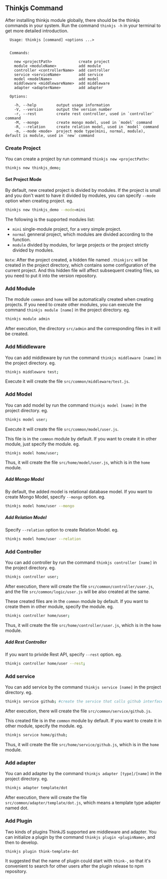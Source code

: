 ## Thinkjs Command

After installing thinkjs module globally, there should be the thinkjs commands in your system. Run the command `thinkjs -h` in your terminal to get more detailed introduction.

```text
  Usage: thinkjs [command] <options ...>


  Commands:

    new <projectPath>            create project
    module <moduleName>          add module
    controller <controllerName>  add controller
    service <serviceName>        add service
    model <modelName>            add model
    middleware <middlewareName>  add middleware
    adapter <adapterName>        add adapter

  Options:

    -h, --help         output usage information
    -V, --version      output the version number
    -r, --rest         create rest controller, used in `controller` command
    -M, --mongo        create mongo model, used in `model` command
    -R, --relation     create relation model, used in `model` command
    -m, --mode <mode>  project mode type(mini, normal, module), default is module, used in `new` command
```

### Create Project

You can create a project by run command `thinkjs new <projectPath>`:

```sh
thinkjs new thinkjs_demo;
```


#### Set Project Mode

By default, new created project is divided by modules. If the project is small and you don't want to have it divided by modules, you can specify `--mode` option when creating project. eg.

```sh
thinkjs new thinkjs_demo --mode=mini
```

The following is the supported modules list:

* `mini`  single-module project, for a very simple project.
* `normal` genneral project, which modules are divided according to the function.
* `module` divided by modules, for large projects or the project strictly divided by modules.

`Note`: After the project created, a hidden file named `.thinkjsrc` will be created in the project directory, which contains some configuration of the current project. And this hidden file will affect subsequent creating files, so you need to put it into the version repository.

### Add Module

The module `common` and `home` will be automatically created when creating projects. If you need to create other modules, you can execute the command `thinkjs module [name]` in the project directory. eg. 

```sh
thinkjs module admin
```

After execution, the directory `src/admin` and the corresponding files in it will be created.

### Add Middleware

You can add middleware by run the command `thinkjs middleware [name]` in the project directory. eg.

```sh
thinkjs middleware test;
```

Execute it will create the file `src/common/middleware/test.js`.

### Add Model

You can add model by run the command `thinkjs model [name]` in the project directory. eg.

```sh
thinkjs model user;
```

Execute it will create the file `src/common/model/user.js`.

This file is in the `common` module by default. If you want to create it in other module, just specify the module. eg.

```sh
thinkjs model home/user;
```

Thus, it will create the file `src/home/model/user.js`, which is in the `home` module.

##### Add Mongo Model

By default, the added model is relational database model. If you want to create Mongo Model, specify `--mongo` option. eg.

```sh
thinkjs model home/user --mongo
```

##### Add Relation Model

Specify `--relation` option to create Relation Model. eg.

```sh
thinkjs model home/user --relation
```

### Add Controller

You can add controller by run the command `thinkjs controller [name]` in the project directory. eg.

```sh
thinkjs controller user;
```

After execution, there will create the file `src/common/controller/user.js`, and the file `src/common/logic/user.js` will be also created at the same.

These created files are in the `common` module by default. If you want to create them in other module, specify the module. eg.

```sh
thinkjs controller home/user;
```

Thus, it will create the file `src/home/controller/user.js`, which is in the `home` module.

##### Add Rest Controller

If you want to privide Rest API, specify `--rest` option. eg.

```sh
thinkjs controller home/user --rest;
```


### Add service

You can add service by the command `thinkjs service [name]` in the project directory. eg.

```sh
thinkjs service github; #create the service that calls github interface 
```

After execution, there will create the file `src/common/service/github.js`.

This created file is in the `common` module by default. If you want to create it in other module, specify the module. eg.

```sh
thinkjs service home/github;
```

Thus, it will create the file `src/home/service/github.js`, which is in the `home` module.

### Add adapter

You can add adapter by the command `thinkjs adapter [type]/[name]` in the project directory. eg.

```sh
thinkjs adapter template/dot
```

After execution, there will create the file `src/common/adapter/template/dot.js`, which means a template type adapter named dot.


### Add Plugin

Two kinds of plugins ThinkJS supported are middleware and adapter. You can initialize a plugin by the command `thinkjs plugin <pluginName>`, and then to develop.

```sh
thinkjs plugin think-template-dot
```

It suggested that the name of plugin could start with `think-`, so that it's convenient to search for other users after the plugin release to npm repository.
